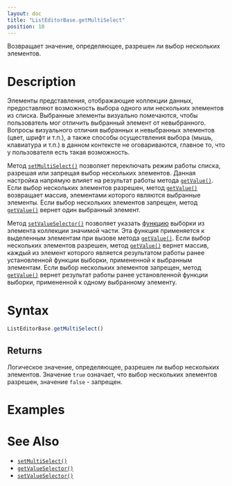 ```yaml
---
layout: doc
title: "ListEditorBase.getMultiSelect"
position: 10
---
```


Возвращает значение, определяющее, разрешен ли выбор нескольких элементов.

# Description

Элементы представления, отображающие коллекции данных, предоставляют возможность выбора одного или
нескольких элементов из списка. Выбранные элементы визуально помечаются, чтобы пользователь мог
отличить выбранный элемент от невыбранного. Вопросы визуального отличия выбранных и невыбранных
элементов (цвет, шрифт и т.п.), а также способы осуществления выбора (мышь, клавиатура и т.п.)
в данном контексте не оговариваются, главное то, что у пользователя есть такая возможность.

Метод [`setMultiSelect()`](../ListEditorBase.setMultiSelect/) позволяет переключать режим работы
списка, разрешая или запрещая выбор нескольких элементов. Данная настройка напрямую влияет на
результат работы метода [`getValue()`](../../EditorBase/EditorBase.getValue/). Если выбор нескольких
элементов разрешен, метод [`getValue()`](../../EditorBase/EditorBase.getValue/) возвращает массив,
элементами которого являются выбранные элементы. Если выбор нескольких элементов запрещен, метод
[`getValue()`](../../EditorBase/EditorBase.getValue/) вернет один выбранный элемент.

Метод [`setValueSelector()`](../ListEditorBase.setValueSelector/) позволяет указать
[функцию](../../../Core/Script/) выборки из элемента коллекции значимой части. Эта функция
применяется к выделенным элементам при вызове метода [`getValue()`](../../EditorBase/EditorBase.getValue/).
Если выбор нескольких элементов разрешен, метод [`getValue()`](../../EditorBase/EditorBase.getValue/)
вернет массив, каждый из элемент которого является результатом работы ранее установленной функции
выборки, примененной к выбранным элементам. Если выбор нескольких элементов запрещен, метод
[`getValue()`](../../EditorBase/EditorBase.getValue/) вернет результат работы ранее установленной
функции выборки, примененной к одному выбранному элементу.

# Syntax

```js
ListEditorBase.getMultiSelect()
```

## Returns

Логическое значение, определяющее, разрешен ли выбор нескольких элементов. Значение `true` означает,
что выбор нескольких элементов разрешен, значение `false` - запрещен.

# Examples

# See Also

* [`setMultiSelect()`](../ListEditorBase.setMultiSelect/)
* [`getValueSelector()`](../ListEditorBase.getValueSelector/)
* [`setValueSelector()`](../ListEditorBase.setValueSelector/)
